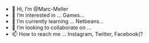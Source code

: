 - 👋 Hi, I’m @Marc-Meller
- 👀 I’m interested in ... Games...
- 🌱 I’m currently learning ... Netbeans...
- 💞️ I’m looking to collaborate on ...
- 📫 How to reach me ... Instagram, Twitter, Facebook(?

<!---
Marc-Meller/Marc-Meller is a ✨ special ✨ repository because its `README.md` (this file) appears on your GitHub profile.
You can click the Preview link to take a look at your changes.
--->
